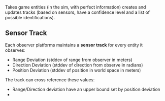 Takes game entities (in the sim, with perfect information) creates and updates tracks (based on sensors, have a confidence level and a list of possible identifications).

## Sensor Track
Each observer platforms maintains a **sensor track** for every entity it observes:
- Range Deviation (stddev of range from observer in meters)
- Direction Deviation (stddev of direction from observe in radians)
- Position Deviation (stddev of position in world space in meters)

The track can cross reference these values:
- Range/Direction deviation have an upper bound set by position deviation
- 